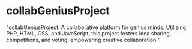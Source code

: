 # collabGeniusProject
"collabGeniusProject: A collaborative platform for genius minds. Utilizing PHP, HTML, CSS, and JavaScript, this project fosters idea sharing, competitions, and voting, empowering creative collaboration."
